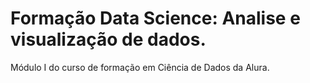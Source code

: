 # Formação Data Science: Analise e visualização de dados.
Módulo I do curso de formação em Ciência de Dados da Alura. 
